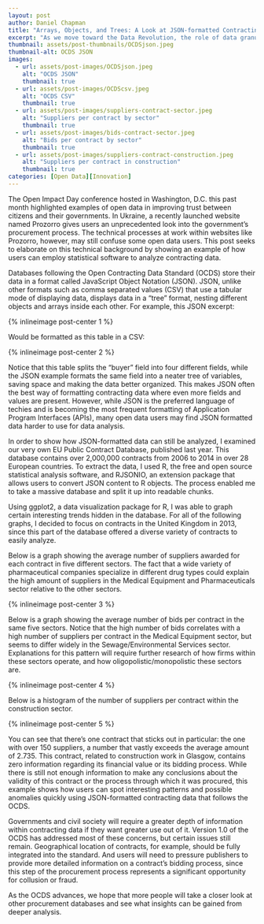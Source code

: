 ```yaml
---
layout: post
author: Daniel Chapman
title: "Arrays, Objects, and Trees: A Look at JSON-formatted Contracting Data"
excerpt: "As we move toward the Data Revolution, the role of data granularity and “joined-up” data is key to informing decision-making in development program allocations."
thumbnail: assets/post-thumbnails/OCDSjson.jpeg
thumbnail-alt: OCDS JSON
images:
  - url: assets/post-images/OCDSjson.jpeg
    alt: "OCDS JSON"
    thumbnail: true
  - url: assets/post-images/OCDScsv.jpeg
    alt: "OCDS CSV"
    thumbnail: true
  - url: assets/post-images/suppliers-contract-sector.jpeg
    alt: "Suppliers per contract by sector"
    thumbnail: true
  - url: assets/post-images/bids-contract-sector.jpeg
    alt: "Bids per contract by sector"
    thumbnail: true
  - url: assets/post-images/suppliers-contract-construction.jpeg
    alt: "Suppliers per contract in construction"
    thumbnail: true
categories: [Open Data][Innovation]
---
```

The Open Impact Day conference hosted in Washington, D.C. this past month highlighted examples of open data in improving trust between citizens and their governments. In Ukraine, a recently launched website named Prozorro gives users an unprecedented look into the government’s procurement process. The technical processes at work within websites like Prozorro, however, may still confuse some open data users. This post seeks to elaborate on this technical background by showing an example of how users can employ statistical software to analyze contracting data.

Databases following the Open Contracting Data Standard (OCDS) store their data in a format called JavaScript Object Notation (JSON). JSON, unlike other formats such as comma separated values (CSV) that use a tabular mode of displaying data, displays data in a “tree” format, nesting different objects and arrays inside each other. For example, this JSON excerpt:

{% inlineimage post-center 1 %}

Would be formatted as this table in a CSV:

{% inlineimage post-center 2 %}

Notice that this table splits the “buyer” field into four different fields, while the JSON example formats the same field into a neater tree of variables, saving space and making the data better organized. This makes JSON often the best way of formatting contracting data where even more fields and values are present. However, while JSON is the preferred language of techies and is becoming the most frequent formatting of Application Program Interfaces (APIs), many open data users may find JSON formatted data harder to use for data analysis.

In order to show how JSON-formatted data can still be analyzed, I examined our very own EU Public Contract Database, published last year. This database contains over 2,000,000 contracts from 2006 to 2014 in over 28 European countries. To extract the data, I used R, the free and open source statistical analysis software, and RJSONIO, an extension package that allows users to convert JSON content to R objects. The process enabled me to take a massive database and split it up into readable chunks.

Using ggplot2, a data visualization package for R, I was able to graph certain interesting trends hidden in the database. For all of the following graphs, I decided to focus on contracts in the United Kingdom in 2013, since this part of the database offered a diverse variety of contracts to easily analyze.

Below is a graph showing the average number of suppliers awarded for each contract in five different sectors. The fact that a wide variety of pharmaceutical companies specialize in different drug types could explain the high amount of suppliers in the Medical Equipment and Pharmaceuticals sector relative to the other sectors.

{% inlineimage post-center 3 %}

Below is a graph showing the average number of bids per contract in the same five sectors. Notice that the high number of bids correlates with a high number of suppliers per contract in the Medical Equipment sector, but seems to differ widely in the Sewage/Environmental Services sector. Explanations for this pattern will require further research of how firms within these sectors operate, and how oligopolistic/monopolistic these sectors are.

{% inlineimage post-center 4 %}

Below is a histogram of the number of suppliers per contract within the construction sector.

{% inlineimage post-center 5 %}

You can see that there’s one contract that sticks out in particular: the one with over 150 suppliers, a number that vastly exceeds the average amount of 2.735. This contract, related to construction work in Glasgow, contains zero information regarding its financial value or its bidding process. While there is still not enough information to make any conclusions about the validity of this contract or the process through which it was procured, this example shows how users can spot interesting patterns and possible anomalies quickly using JSON-formatted contracting data that follows the OCDS.

Governments and civil society will require a greater depth of information within contracting data if they want greater use out of it. Version 1.0 of the OCDS has addressed most of these concerns, but certain issues still remain. Geographical location of contracts, for example, should be fully integrated into the standard. And users will need to pressure publishers to provide more detailed information on a contract’s bidding process, since this step of the procurement process represents a significant opportunity for collusion or fraud.

As the OCDS advances, we hope that more people will take a closer look at other procurement databases and see what insights can be gained from deeper analysis.
